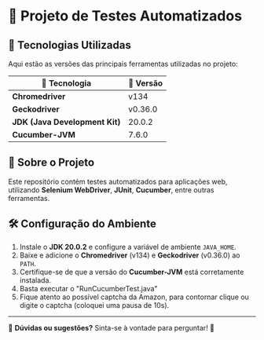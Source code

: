 # 🚀 Projeto de Testes Automatizados

## 📌 Tecnologias Utilizadas

Aqui estão as versões das principais ferramentas utilizadas no projeto:

| 🔧 Tecnologia            | 🌟 Versão |
|-------------------------|----------|
| **Chromedriver**        | v134     |
| **Geckodriver**         | v0.36.0  |
| **JDK (Java Development Kit)** | 20.0.2 |
| **Cucumber-JVM**        | 7.6.0    |

## 📜 Sobre o Projeto
Este repositório contém testes automatizados para aplicações web, utilizando **Selenium WebDriver**, **JUnit**, **Cucumber**, entre outras ferramentas.

## 🛠️ Configuração do Ambiente

1. Instale o **JDK 20.0.2** e configure a variável de ambiente `JAVA_HOME`.
2. Baixe e adicione o **Chromedriver** (v134) e **Geckodriver** (v0.36.0) ao `PATH`.
3. Certifique-se de que a versão do **Cucumber-JVM** está corretamente instalada.
4. Basta executar o "RunCucumberTest.java"
5. Fique atento ao possível captcha da Amazon, para contornar clique ou digite o captcha (coloquei uma pausa de 10s).

---
📌 **Dúvidas ou sugestões?** Sinta-se à vontade para perguntar! 🚀

